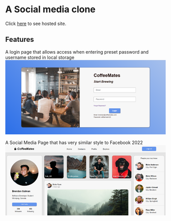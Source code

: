 # A Social media clone
Click [here](https://brendantyler.github.io/CoffeeMates-Website/) to see hosted site.

##  Features
A login page that allows access when entering preset password and username stored in local storage
![login](./assets/img/LoginPage.png)

A Social Media Page that has very similar style to Facebook 2022
![social](./assets/img/SocialPage.png)
